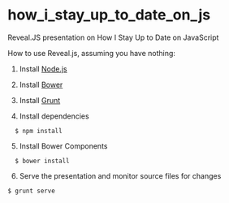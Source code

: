 how_i_stay_up_to_date_on_js
===========================

Reveal.JS presentation on How I Stay Up to Date on JavaScript

How to use Reveal.js, assuming you have nothing:

1. Install [Node.js](http://nodejs.org/)

2. Install [Bower](http://bower.io)

3. Install [Grunt](http://gruntjs.com/getting-started#installing-the-cli)

4. Install dependencies  
  ```
    $ npm install
  ```

5. Install Bower Components
  ```
    $ bower install
  ```

6. Serve the presentation and monitor source files for changes  
  ```
  $ grunt serve
  ```
